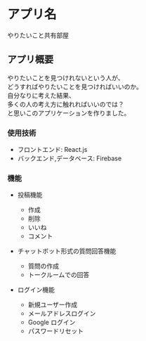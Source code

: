 # アプリ名

やりたいこと共有部屋

## アプリ概要

やりたいことを見つけれないという人が、<br/>
どうすればやりたいことを見つければいいのか。<br/>
自分なりに考えた結果、<br/>
多くの人の考え方に触れればいいのでは？<br/>
と思いこのアプリケーションを作りました。<br/>

### 使用技術

- フロントエンド: React.js
- バックエンド,データベース: Firebase

### 機能

- 投稿機能

  - 作成
  - 削除
  - いいね
  - コメント

- チャットボット形式の質問回答機能

  - 質問の作成
  - トークルームでの回答

- ログイン機能
  - 新規ユーザー作成
  - メールアドレスログイン
  - Google ログイン
  - パスワードリセット
